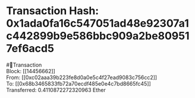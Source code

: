 
Transaction Hash: 0x1ada0fa16c547051ad48e92307a1c442899b9e586bbc909a2be809517ef6acd5
====================================================================================
  
#💸Transaction  
Block: [[14456662]]  
From: [[0xc02aaa39b223fe8d0a0e5c4f27ead9083c756cc2]]  
To: [[0x68b3465833fb72a70ecdf485e0e4c7bd8665fc45]]  
Transferred: 0.4110872272320963 Ether